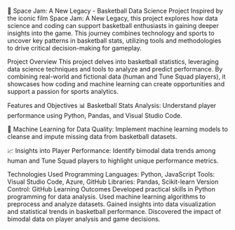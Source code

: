 🏀 Space Jam: A New Legacy - Basketball Data Science Project
Inspired by the iconic film Space Jam: A New Legacy, this project explores how data science and coding can support basketball enthusiasts in gaining deeper insights into the game. This journey combines technology and sports to uncover key patterns in basketball stats, utilizing tools and methodologies to drive critical decision-making for gameplay.

Project Overview
This project delves into basketball statistics, leveraging data science techniques and tools to analyze and predict performance. By combining real-world and fictional data (human and Tune Squad players), it showcases how coding and machine learning can create opportunities and support a passion for sports analytics.

Features and Objectives
📊 Basketball Stats Analysis:
Understand player performance using Python, Pandas, and Visual Studio Code.

🤖 Machine Learning for Data Quality:
Implement machine learning models to cleanse and impute missing data from basketball datasets.

📈 Insights into Player Performance:
Identify bimodal data trends among human and Tune Squad players to highlight unique performance metrics.

Technologies Used
Programming Languages: Python, JavaScript
Tools: Visual Studio Code, Azure, GitHub
Libraries: Pandas, Scikit-learn
Version Control: GitHub
Learning Outcomes
Developed practical skills in Python programming for data analysis.
Used machine learning algorithms to preprocess and analyze datasets.
Gained insights into data visualization and statistical trends in basketball performance.
Discovered the impact of bimodal data on player analysis and game decisions.
